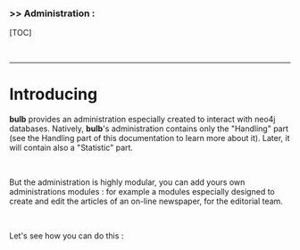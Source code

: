 ### >> Administration :
[TOC]

<br/>

---

# Introducing
**bulb** provides an administration especially created to interact with neo4j databases.
Natively, **bulb**'s administration contains only the "Handling" part (see the Handling part of this documentation to learn more about it).
Later, it will contain also a "Statistic" part.

<br/>

But the administration is highly modular, you can add yours own administrations modules : for example a modules especially designed to create and edit the articles of an on-line newspaper, for the editorial team.

<br/>

Let's see how you can do this :
